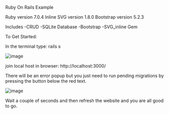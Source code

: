 Ruby On Rails Example

Ruby version 7.0.4
Inline SVG version 1.8.0
Bootstrap version 5.2.3

Includes
-CRUD
-SQLite Database
-Bootstrap
-SVG_inline Gem

To Get Started:

In the terminal type:
rails s

![image](https://github.com/GeorgeClaridge/RubyOnRails_SVG-Inline/assets/117551317/d9d994c7-a077-47ba-8dc0-289ad88a1217)

join local host in browser:
http://localhost:3000/

There will be an error popup but you just need to run pending migrations by pressing the button below the red text.

![image](https://github.com/GeorgeClaridge/RubyOnRails_SVG-Inline/assets/117551317/556996a0-dcf4-4d42-8ffa-b0388f8b6a42)

Wait a couple of seconds and then refresh the website and you are all good to go.



